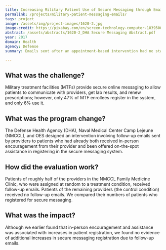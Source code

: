 ```yaml
---
title: Increasing Military Patient Use of Secure Messaging through Email Reminders
permalink: /projects/military-patient-messaging-emails/
tags: project 
image: /assets/img/project-images/1620-2.jpg
image-credit: https://pixabay.com/en/screen-technology-computer-1839500/
abstract: /assets/abstracts/1620-2_DHA Secure Messaging Abstract.pdf
year: 2017
domain: Health
agency: Defense 
summary: Emails sent after an appointment-based intervention had no statistically reliable impact on patient registration for secure messaging

---
```

## What was the challenge?

Military treatment facilities (MTFs) provide secure online messaging to allow patients to communicate with providers, get lab results, and renew prescriptions; however, only 47% of MTF enrollees register in the system, and only 6% use it.

## What was the program change?

The Defense Health Agency (DHA), Naval Medical Center Camp Lejeune (NMCCL), and OES designed an intervention involving follow-up emails sent by providers to patients who had already both received in-person encouragement from their provider and been offered on-the-spot assistance in registering in the secure messaging system.

## How did the evaluation work?

Patients of roughly half of the providers in the NMCCL Family Medicine Clinic, who were assigned at random to a treatment condition, received follow-up emails. Patients of the remaining providers (the control condition) received no follow-up emails.  We compared their numbers of patients who registered for secure messaging. 

## What was the impact?

Although we earlier found that in-person encouragement and assistance was associated with increases in patient registration, we found no evidence of additional increases in secure messaging registration due to follow-up emails.
